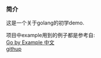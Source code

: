 ### 简介
这是一个关于golang的初学demo.   

项目中example用到的例子都是参考自:  
[Go by Example 中文](https://books.studygolang.com/gobyexample/)  
[githup](https://github.com/xg-wang/gobyexample/tree/master/examples)